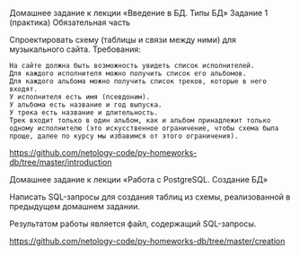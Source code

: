 Домашнее задание к лекции «Введение в БД. Типы БД»
Задание 1 (практика)
Обязательная часть

Спроектировать схему (таблицы и связи между ними) для музыкального сайта. Требования:

    На сайте должна быть возможность увидеть список исполнителей.
    Для каждого исполнителя можно получить список его альбомов.
    Для каждого альбома можно получить список треков, которые в него входят.
    У исполнителя есть имя (псевдоним).
    У альбома есть название и год выпуска.
    У трека есть название и длительность.
    Трек входит только в один альбом, как и альбом принадлежит только одному исполнителю (это искусственное ограничение, чтобы схема была проще, далее по курсу мы избавимся от этого ограничения).
    
https://github.com/netology-code/py-homeworks-db/tree/master/introduction

Домашнее задание к лекции «Работа с PostgreSQL. Создание БД»

Написать SQL-запросы для создания таблиц из схемы, реализованной в предыдущем домашнем задании.

Результатом работы является файл, содержащий SQL-запросы.

https://github.com/netology-code/py-homeworks-db/tree/master/creation
